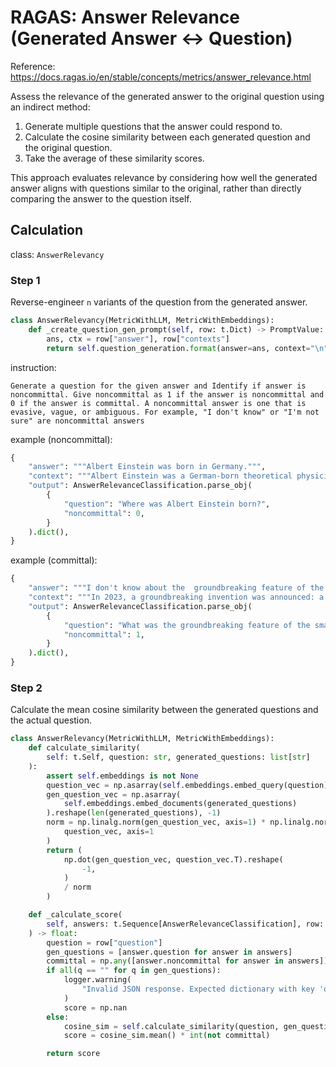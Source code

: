 # RAGAS: Answer Relevance (Generated Answer <-> Question)
Reference: https://docs.ragas.io/en/stable/concepts/metrics/answer_relevance.html

Assess the relevance of the generated answer to the original question using an indirect method:
1. Generate multiple questions that the answer could respond to.
2. Calculate the cosine similarity between each generated question and the original question.
3. Take the average of these similarity scores.

This approach evaluates relevance by considering how well the generated answer aligns with questions similar to the original, rather than directly comparing the answer to the question itself.

## Calculation
class: `AnswerRelevancy`

### Step 1
Reverse-engineer `n` variants of the question from the generated answer.

```python
class AnswerRelevancy(MetricWithLLM, MetricWithEmbeddings):
    def _create_question_gen_prompt(self, row: t.Dict) -> PromptValue:
        ans, ctx = row["answer"], row["contexts"]
        return self.question_generation.format(answer=ans, context="\n".join(ctx))
```

instruction:

```
Generate a question for the given answer and Identify if answer is noncommittal. Give noncommittal as 1 if the answer is noncommittal and 0 if the answer is committal. A noncommittal answer is one that is evasive, vague, or ambiguous. For example, "I don't know" or "I'm not sure" are noncommittal answers
```

example (noncommittal):

```python
{
    "answer": """Albert Einstein was born in Germany.""",
    "context": """Albert Einstein was a German-born theoretical physicist who is widely held to be one of the greatest and most influential scientists of all time""",
    "output": AnswerRelevanceClassification.parse_obj(
        {
            "question": "Where was Albert Einstein born?",
            "noncommittal": 0,
        }
    ).dict(),
}
```

example (committal):

```python
{
    "answer": """I don't know about the  groundbreaking feature of the smartphone invented in 2023 as am unaware of information beyond 2022. """,
    "context": """In 2023, a groundbreaking invention was announced: a smartphone with a battery life of one month, revolutionizing the way people use mobile technology.""",
    "output": AnswerRelevanceClassification.parse_obj(
        {
            "question": "What was the groundbreaking feature of the smartphone invented in 2023?",
            "noncommittal": 1,
        }
    ).dict(),
}
```

### Step 2
Calculate the mean cosine similarity between the generated questions and the actual question.

```python
class AnswerRelevancy(MetricWithLLM, MetricWithEmbeddings):
    def calculate_similarity(
        self: t.Self, question: str, generated_questions: list[str]
    ):
        assert self.embeddings is not None
        question_vec = np.asarray(self.embeddings.embed_query(question)).reshape(1, -1)
        gen_question_vec = np.asarray(
            self.embeddings.embed_documents(generated_questions)
        ).reshape(len(generated_questions), -1)
        norm = np.linalg.norm(gen_question_vec, axis=1) * np.linalg.norm(
            question_vec, axis=1
        )
        return (
            np.dot(gen_question_vec, question_vec.T).reshape(
                -1,
            )
            / norm
        )

    def _calculate_score(
        self, answers: t.Sequence[AnswerRelevanceClassification], row: t.Dict
    ) -> float:
        question = row["question"]
        gen_questions = [answer.question for answer in answers]
        committal = np.any([answer.noncommittal for answer in answers])
        if all(q == "" for q in gen_questions):
            logger.warning(
                "Invalid JSON response. Expected dictionary with key 'question'"
            )
            score = np.nan
        else:
            cosine_sim = self.calculate_similarity(question, gen_questions)
            score = cosine_sim.mean() * int(not committal)

        return score
```